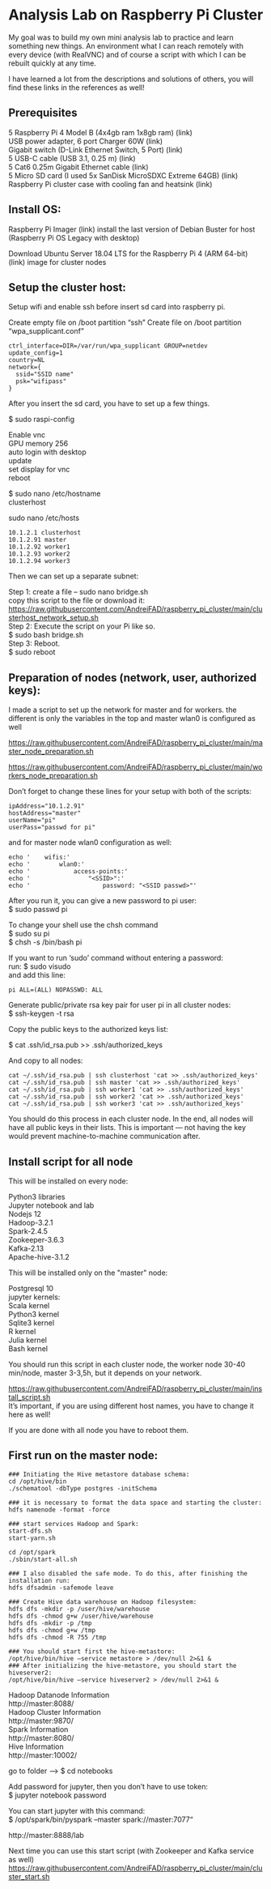 # Analysis Lab on Raspberry Pi Cluster<br>
My goal was to build my own mini analysis lab to practice and learn something new things. An environment what I can reach remotely with every device (with RealVNC) and of course a script with which I can be rebuilt quickly at any time.

I have learned a lot from the descriptions and solutions of others, you will find these links in the references as well!


## Prerequisites
5 Raspberry Pi 4 Model B (4x4gb ram 1x8gb ram) (link)<br>
USB power adapter, 6 port Charger 60W (link)<br>
Gigabit switch (D-Link Ethernet Switch, 5 Port) (link)<br>
5 USB-C cable (USB 3.1, 0.25 m) (link)<br>
5 Cat6 0.25m Gigabit Ethernet cable (link)<br>
5 Micro SD card (I used 5x SanDisk MicroSDXC Extreme 64GB) (link)<br>
Raspberry Pi cluster case with cooling fan and heatsink (link)

## Install OS:<br>
Raspberry Pi Imager (link) install the last version of Debian Buster for host
(Raspberry Pi OS Legacy with desktop)

Download Ubuntu Server 18.04 LTS for the Raspberry Pi 4 (ARM 64-bit) (link) image for cluster nodes


## Setup the cluster host:<br>
Setup wifi and enable ssh before insert sd card into raspberry pi.

Create empty file on /boot partition “ssh”
Create file on /boot partition “wpa_supplicant.conf”
```
ctrl_interface=DIR=/var/run/wpa_supplicant GROUP=netdev
update_config=1
country=NL
network={
  ssid="SSID name"
  psk="wifipass"
}
```
After you insert the sd card, you have to set up a few things.

$ sudo raspi-config

Enable vnc <br>
GPU memory 256<br>
auto login with desktop<br>
update<br>
set display for vnc<br>
reboot<br>

$ sudo nano /etc/hostname<br>
clusterhost

sudo nano /etc/hosts<br>
```
10.1.2.1 clusterhost
10.1.2.91 master
10.1.2.92 worker1
10.1.2.93 worker2
10.1.2.94 worker3
```

Then we can set up a separate subnet:

Step 1: create a file – sudo nano bridge.sh<br>
copy this script to the file or download it:<br> https://raw.githubusercontent.com/AndreiFAD/raspberry_pi_cluster/main/clusterhost_network_setup.sh<br>
Step 2: Execute the script on your Pi like so.<br>
$ sudo bash bridge.sh<br>
Step 3: Reboot.<br>
$ sudo reboot



## Preparation of nodes (network, user, authorized keys):<br>
I made a script to set up the network for master and for workers. the different is only the variables in the top and master wlan0 is configured as well

https://raw.githubusercontent.com/AndreiFAD/raspberry_pi_cluster/main/master_node_preparation.sh

https://raw.githubusercontent.com/AndreiFAD/raspberry_pi_cluster/main/workers_node_preparation.sh

Don’t forget to change these lines for your setup with both of the scripts:<br>
```
ipAddress="10.1.2.91"
hostAddress="master"
userName="pi"
userPass="passwd for pi"
```
and for master node wlan0 configuration as well:<br>
```
echo '    wifis:'
echo '        wlan0:'
echo '            access-points:'
echo '                "<SSID>":'
echo '                    password: "<SSID passwd>"'
```
After you run it, you can give a new password to pi user:<br>
$ sudo passwd pi

To change your shell use the chsh command<br>
$ sudo su pi<br>
$ chsh -s /bin/bash pi


If you want to run ‘sudo’ command without entering a password:<br>
run: $ sudo visudo<br>
and add this line:<br>
```
pi ALL=(ALL) NOPASSWD: ALL
```

Generate public/private rsa key pair for user pi in all cluster nodes:<br>
$ ssh-keygen -t rsa

Copy the public keys to the authorized keys list:

$ cat .ssh/id_rsa.pub  >> .ssh/authorized_keys

And copy to all nodes:
```
cat ~/.ssh/id_rsa.pub | ssh clusterhost 'cat >> .ssh/authorized_keys'
cat ~/.ssh/id_rsa.pub | ssh master 'cat >> .ssh/authorized_keys'
cat ~/.ssh/id_rsa.pub | ssh worker1 'cat >> .ssh/authorized_keys'
cat ~/.ssh/id_rsa.pub | ssh worker2 'cat >> .ssh/authorized_keys'
cat ~/.ssh/id_rsa.pub | ssh worker3 'cat >> .ssh/authorized_keys'
```

You should do this process in each cluster node. In the end, all nodes will have all public keys in their lists. This is important — not having the key would prevent machine-to-machine communication after.

## Install script for all node

This will be installed on every node:

Python3 libraries<br>
Jupyter notebook and lab<br>
Nodejs 12<br>
Hadoop-3.2.1<br>
Spark-2.4.5<br>
Zookeeper-3.6.3<br>
Kafka-2.13<br>
Apache-hive-3.1.2

This will be installed only on the "master" node:

Postgresql 10<br>
jupyter kernels:<br>
Scala kernel<br>
Python3 kernel<br>
Sqlite3 kernel<br>
R kernel<br>
Julia kernel<br>
Bash kernel<br>

You should run this script in each cluster node, the worker node 30-40 min/node, master 3-3,5h, but it depends on your network.

https://raw.githubusercontent.com/AndreiFAD/raspberry_pi_cluster/main/install_script.sh<br>
It’s important, if you are using different host names, you have to change it here as well!

If you are done with all node you have to reboot them.


## First run on the master node:<br>
```
### Initiating the Hive metastore database schema:
cd /opt/hive/bin
./schematool -dbType postgres -initSchema

### it is necessary to format the data space and starting the cluster:
hdfs namenode -format -force

### start services Hadoop and Spark:
start-dfs.sh
start-yarn.sh

cd /opt/spark
./sbin/start-all.sh

### I also disabled the safe mode. To do this, after finishing the installation run:
hdfs dfsadmin -safemode leave

### Create Hive data warehouse on Hadoop filesystem:
hdfs dfs -mkdir -p /user/hive/warehouse
hdfs dfs -chmod g+w /user/hive/warehouse
hdfs dfs -mkdir -p /tmp
hdfs dfs -chmod g+w /tmp
hdfs dfs -chmod -R 755 /tmp

### You should start first the hive-metastore:
/opt/hive/bin/hive –service metastore > /dev/null 2>&1 &
### After initializing the hive-metastore, you should start the hiveserver2:
/opt/hive/bin/hive –service hiveserver2 > /dev/null 2>&1 &

```

Hadoop Datanode Information<br>
http://master:8088/<br>
Hadoop Cluster Information<br>
http://master:9870/<br>
Spark Information<br>
http://master:8080/<br>
Hive Information<br>
http://master:10002/<br>

go to folder –> $ cd notebooks<br>

Add password for jupyter, then you don’t have to use token:<br>
$ jupyter notebook password

You can start jupyter with this command:<br>
$ /opt/spark/bin/pyspark –master spark://master:7077“<br>

http://master:8888/lab<br>

Next time you can use this start script (with Zookeeper and Kafka service as well)<br>
https://raw.githubusercontent.com/AndreiFAD/raspberry_pi_cluster/main/cluster_start.sh

